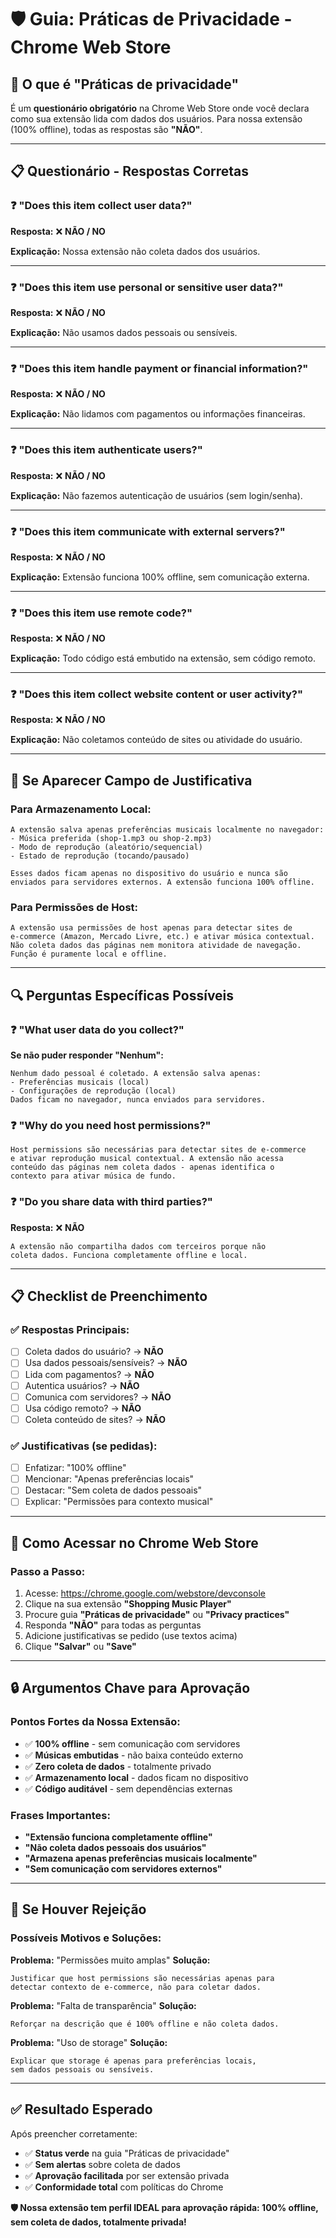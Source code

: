 # 🛡️ Guia: Práticas de Privacidade - Chrome Web Store

## 🎯 **O que é "Práticas de privacidade"**

É um **questionário obrigatório** na Chrome Web Store onde você declara como sua extensão lida com dados dos usuários. Para nossa extensão (100% offline), todas as respostas são **"NÃO"**.

---

## 📋 **Questionário - Respostas Corretas**

### ❓ **"Does this item collect user data?"**
**Resposta:** ❌ **NÃO / NO**

**Explicação:** Nossa extensão não coleta dados dos usuários.

---

### ❓ **"Does this item use personal or sensitive user data?"**
**Resposta:** ❌ **NÃO / NO**

**Explicação:** Não usamos dados pessoais ou sensíveis.

---

### ❓ **"Does this item handle payment or financial information?"**
**Resposta:** ❌ **NÃO / NO**

**Explicação:** Não lidamos com pagamentos ou informações financeiras.

---

### ❓ **"Does this item authenticate users?"**
**Resposta:** ❌ **NÃO / NO**

**Explicação:** Não fazemos autenticação de usuários (sem login/senha).

---

### ❓ **"Does this item communicate with external servers?"**
**Resposta:** ❌ **NÃO / NO**

**Explicação:** Extensão funciona 100% offline, sem comunicação externa.

---

### ❓ **"Does this item use remote code?"**
**Resposta:** ❌ **NÃO / NO**

**Explicação:** Todo código está embutido na extensão, sem código remoto.

---

### ❓ **"Does this item collect website content or user activity?"**
**Resposta:** ❌ **NÃO / NO**

**Explicação:** Não coletamos conteúdo de sites ou atividade do usuário.

---

## 📝 **Se Aparecer Campo de Justificativa**

### **Para Armazenamento Local:**
```
A extensão salva apenas preferências musicais localmente no navegador:
- Música preferida (shop-1.mp3 ou shop-2.mp3)
- Modo de reprodução (aleatório/sequencial)
- Estado de reprodução (tocando/pausado)

Esses dados ficam apenas no dispositivo do usuário e nunca são 
enviados para servidores externos. A extensão funciona 100% offline.
```

### **Para Permissões de Host:**
```
A extensão usa permissões de host apenas para detectar sites de 
e-commerce (Amazon, Mercado Livre, etc.) e ativar música contextual. 
Não coleta dados das páginas nem monitora atividade de navegação. 
Função é puramente local e offline.
```

---

## 🔍 **Perguntas Específicas Possíveis**

### ❓ **"What user data do you collect?"**
**Se não puder responder "Nenhum":**
```
Nenhum dado pessoal é coletado. A extensão salva apenas:
- Preferências musicais (local)
- Configurações de reprodução (local)
Dados ficam no navegador, nunca enviados para servidores.
```

### ❓ **"Why do you need host permissions?"**
```
Host permissions são necessárias para detectar sites de e-commerce
e ativar reprodução musical contextual. A extensão não acessa
conteúdo das páginas nem coleta dados - apenas identifica o 
contexto para ativar música de fundo.
```

### ❓ **"Do you share data with third parties?"**
**Resposta:** ❌ **NÃO**
```
A extensão não compartilha dados com terceiros porque não 
coleta dados. Funciona completamente offline e local.
```

---

## 📋 **Checklist de Preenchimento**

### ✅ **Respostas Principais:**
- [ ] Coleta dados do usuário? → **NÃO**
- [ ] Usa dados pessoais/sensíveis? → **NÃO**
- [ ] Lida com pagamentos? → **NÃO**
- [ ] Autentica usuários? → **NÃO**
- [ ] Comunica com servidores? → **NÃO**
- [ ] Usa código remoto? → **NÃO**
- [ ] Coleta conteúdo de sites? → **NÃO**

### ✅ **Justificativas (se pedidas):**
- [ ] Enfatizar: "100% offline"
- [ ] Mencionar: "Apenas preferências locais"
- [ ] Destacar: "Sem coleta de dados pessoais"
- [ ] Explicar: "Permissões para contexto musical"

---

## 🎯 **Como Acessar no Chrome Web Store**

### **Passo a Passo:**
1. Acesse: https://chrome.google.com/webstore/devconsole
2. Clique na sua extensão **"Shopping Music Player"**
3. Procure guia **"Práticas de privacidade"** ou **"Privacy practices"**
4. Responda **"NÃO"** para todas as perguntas
5. Adicione justificativas se pedido (use textos acima)
6. Clique **"Salvar"** ou **"Save"**

---

## 🔒 **Argumentos Chave para Aprovação**

### **Pontos Fortes da Nossa Extensão:**
- ✅ **100% offline** - sem comunicação com servidores
- ✅ **Músicas embutidas** - não baixa conteúdo externo
- ✅ **Zero coleta de dados** - totalmente privado
- ✅ **Armazenamento local** - dados ficam no dispositivo
- ✅ **Código auditável** - sem dependências externas

### **Frases Importantes:**
- **"Extensão funciona completamente offline"**
- **"Não coleta dados pessoais dos usuários"**
- **"Armazena apenas preferências musicais localmente"**
- **"Sem comunicação com servidores externos"**

---

## 🚨 **Se Houver Rejeição**

### **Possíveis Motivos e Soluções:**

**Problema:** "Permissões muito amplas"
**Solução:** 
```
Justificar que host permissions são necessárias apenas para 
detectar contexto de e-commerce, não para coletar dados.
```

**Problema:** "Falta de transparência"
**Solução:**
```
Reforçar na descrição que é 100% offline e não coleta dados.
```

**Problema:** "Uso de storage"
**Solução:**
```
Explicar que storage é apenas para preferências locais,
sem dados pessoais ou sensíveis.
```

---

## ✅ **Resultado Esperado**

Após preencher corretamente:
- ✅ **Status verde** na guia "Práticas de privacidade"
- ✅ **Sem alertas** sobre coleta de dados
- ✅ **Aprovação facilitada** por ser extensão privada
- ✅ **Conformidade total** com políticas do Chrome

**🛡️ Nossa extensão tem perfil IDEAL para aprovação rápida: 100% offline, sem coleta de dados, totalmente privada!**